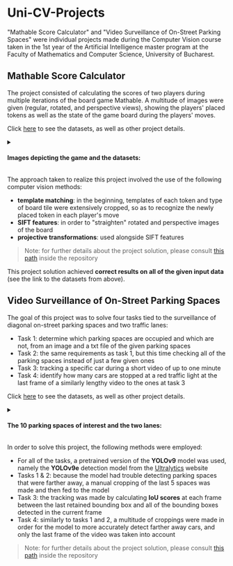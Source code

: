 # Uni-CV-Projects

"Mathable Score Calculator" and "Video Surveillance of On-Street Parking Spaces" were individual projects made during the Computer Vision course taken in the 1st year of the Artificial Intelligence master program at the Faculty of Mathematics and Computer Science, University of Bucharest.

## Mathable Score Calculator

The project consisted of calculating the scores of two players during multiple iterations of the board game Mathable. A multitude of images were given (regular, rotated, and perspective views), showing the players' placed tokens as well as the state of the game board during the players' moves.

Click [here](https://tinyurl.com/CV-2024-Project1) to see the datasets, as well as other project details.

<details>
<summary><h4>Images depicting the game and the datasets:</h4></summary>

![image](https://github.com/user-attachments/assets/259c5885-e049-44ee-9dc7-68f621577fa8)
![image](https://github.com/user-attachments/assets/d6f86a69-a3e3-415c-8e3c-f1e55b1f92ec)
</details>

The approach taken to realize this project involved the use of the following computer vision methods:
- **template matching**: in the beginning, templates of each token and type of board tile were extensively cropped, so as to recognize the newly placed token in each player's move
- **SIFT features**: in order to "straighten" rotated and perspective images of the board
- **projective transformations**: used alongside SIFT features
> Note: for further details about the project solution, please consult [this path](https://github.com/alexsasu/Uni-CV-Projects/tree/main/Mathable%20Score%20Calculator/Documentation) inside the repository

This project solution achieved **correct results on all of the given input data** (see the link to the datasets from above).

## Video Surveillance of On-Street Parking Spaces

The goal of this project was to solve four tasks tied to the surveillance of diagonal on-street parking spaces and two traffic lanes:
- Task 1: determine which parking spaces are occupied and which are not, from an image and a txt file of the given parking spaces
- Task 2: the same requirements as task 1, but this time checking all of the parking spaces instead of just a few given ones
- Task 3: tracking a specific car during a short video of up to one minute
- Task 4: identify how many cars are stopped at a red traffic light at the last frame of a similarly lengthy video to the ones at task 3

Click [here](https://tinyurl.com/CV-2024-Project2) to see the datasets, as well as other project details.

<details>
<summary><h4>The 10 parking spaces of interest and the two lanes:</h4></summary>

![image](https://github.com/user-attachments/assets/317655a8-856a-40b1-9586-42388da442f2)
</details>

In order to solve this project, the following methods were employed:
- For all of the tasks, a pretrained version of the **YOLOv9** model was used, namely the **YOLOv9e** detection model from the [Ultralytics](https://docs.ultralytics.com/models/yolov9/) website
- Tasks 1 & 2: because the model had trouble detecting parking spaces that were farther away, a manual cropping of the last 5 spaces was made and then fed to the model
- Task 3: the tracking was made by calculating **IoU scores** at each frame between the last retained bounding box and all of the bounding boxes detected in the current frame 
- Task 4: similarly to tasks 1 and 2, a multitude of croppings were made in order for the model to more accurately detect farther away cars, and only the last frame of the video was taken into account
> Note: for further details about the project solution, please consult [this path](https://github.com/alexsasu/Uni-CV-Projects/tree/main/Video%20Surveillance%20of%20On-Street%20Parking%20Spaces/Documentation) inside the repository
